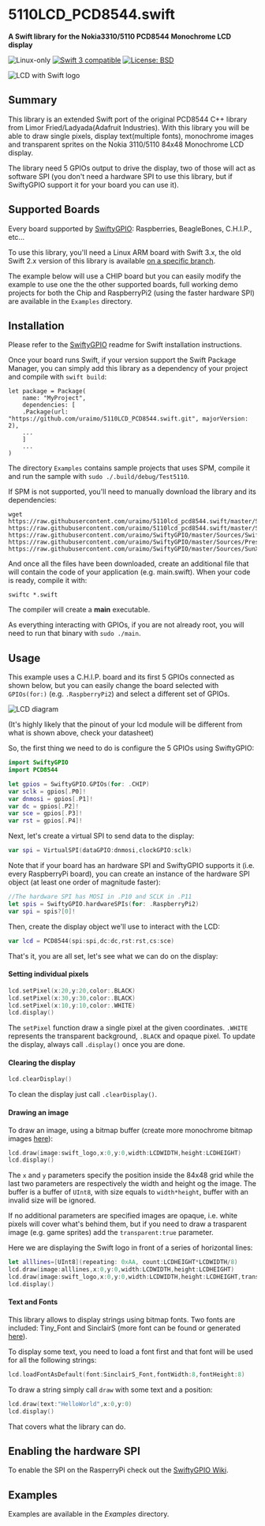 # 5110LCD_PCD8544.swift

**A Swift library for the Nokia3310/5110 PCD8544 Monochrome LCD display**

<p>
<img src="https://img.shields.io/badge/os-linux-green.svg?style=flat" alt="Linux-only" />
<a href="https://developer.apple.com/swift"><img src="https://img.shields.io/badge/swift3-compatible-4BC51D.svg?style=flat" alt="Swift 3 compatible" /></a>
<a href="https://raw.githubusercontent.com/uraimo/5110lcd_pcd8544.swift/master/LICENSE"><img src="http://img.shields.io/badge/license-BSD-blue.svg?style=flat" alt="License: BSD" /></a>
</p>

![LCD with Swift logo](https://raw.githubusercontent.com/uraimo/5110lcd_pcd8544.swift/master/lcd.jpg)


## Summary

This library is an extended Swift port of the original PCD8544 C++ library from Limor Fried/Ladyada(Adafruit Industries).
With this library you will be able to draw single pixels, display text(multiple fonts), monochrome images and transparent sprites on the Nokia 3110/5110 84x48 Monochrome LCD display.  

The library need 5 GPIOs output to drive the display, two of those will act as software SPI (you don't need a hardware SPI to use this library, but if SwiftyGPIO support it for your board you can use it).


## Supported Boards

Every board supported by [SwiftyGPIO](https://github.com/uraimo/SwiftyGPIO): Raspberries, BeagleBones, C.H.I.P., etc...

To use this library, you'll need a Linux ARM board with Swift 3.x, the old Swift 2.x version of this library is available [on a specific branch](https://github.com/uraimo/5110LCD_PCD8544.swift/tree/swift2).

The example below will use a CHIP board but you can easily modify the example to use one the the other supported boards, full working demo projects for both the Chip and RaspberryPi2 (using the faster hardware SPI) are available in the `Examples` directory.

## Installation

Please refer to the [SwiftyGPIO](https://github.com/uraimo/SwiftyGPIO) readme for Swift installation instructions.

Once your board runs Swift, if your version support the Swift Package Manager, you can simply add this library as a dependency of your project and compile with `swift build`:

	let package = Package(
	    name: "MyProject",
	    dependencies: [
		.Package(url: "https://github.com/uraimo/5110LCD_PCD8544.swift.git", majorVersion: 2),
		...
	    ]
	    ...
	) 

The directory `Examples` contains sample projects that uses SPM, compile it and run the sample with `sudo ./.build/debug/Test5110`.

If SPM is not supported, you'll need to manually download the library and its dependencies: 

    wget https://raw.githubusercontent.com/uraimo/5110lcd_pcd8544.swift/master/Sources/5110lcd_pcd8544.swift https://raw.githubusercontent.com/uraimo/5110lcd_pcd8544.swift/master/Sources/font.swift https://raw.githubusercontent.com/uraimo/SwiftyGPIO/master/Sources/SwiftyGPIO.swift https://raw.githubusercontent.com/uraimo/SwiftyGPIO/master/Sources/Presets.swift https://raw.githubusercontent.com/uraimo/SwiftyGPIO/master/Sources/SunXi.swift
     
And once all the files have been downloaded, create an additional file that will contain the code of your application (e.g. main.swift). When your code is ready, compile it with:

    swiftc *.swift

The compiler will create a **main** executable.

As everything interacting with GPIOs, if you are not already root, you will need to run that binary with `sudo ./main`.



## Usage

This example uses a C.H.I.P. board and its first 5 GPIOs connected as shown below, but you can easily change the board selected with `GPIOs(for:)` (e.g. `.RaspberryPi2`) and select a different set of GPIOs. 

![LCD diagram](https://raw.githubusercontent.com/uraimo/5110lcd_pcd8544.swift/master/lcddiagram.png)

(It's highly likely that the pinout of your lcd module will be different from what is shown above, check your datasheet)

So, the first thing we need to do is configure the 5 GPIOs using SwiftyGPIO:

```swift
import SwiftyGPIO
import PCD8544

let gpios = SwiftyGPIO.GPIOs(for: .CHIP)
var sclk = gpios[.P0]!
var dnmosi = gpios[.P1]!
var dc = gpios[.P2]!
var sce = gpios[.P3]!
var rst = gpios[.P4]!
```

Next, let's create a virtual SPI to send data to the display:

```swift
var spi = VirtualSPI(dataGPIO:dnmosi,clockGPIO:sclk)
```

Note that if your board has an hardware SPI and SwiftyGPIO supports it (i.e. every RaspberryPi board), you can create an instance of the hardware SPI object (at least one order of magnitude faster):

```swift
//The hardware SPI has MOSI in .P10 and SCLK in .P11
let spis = SwiftyGPIO.hardwareSPIs(for: .RaspberryPi2)
var spi = spis?[0]!
```

Then, create the display object we'll use to interact with the LCD:

```swift
var lcd = PCD8544(spi:spi,dc:dc,rst:rst,cs:sce)
```

That's it, you are all set, let's see what we can do on the display: 

#### Setting individual pixels

```swift
lcd.setPixel(x:20,y:20,color:.BLACK)
lcd.setPixel(x:30,y:30,color:.BLACK)
lcd.setPixel(x:10,y:10,color:.WHITE)
lcd.display()
```
The `setPixel` function draw a single pixel at the given coordinates. `.WHITE` represents the transparent background, `.BLACK` and opaque pixel.
To update the display, always call `.display()` once you are done. 


#### Clearing the display

```swift
lcd.clearDisplay()
```
To clean the display just call `.clearDisplay()`.


#### Drawing an image

To draw an image, using a bitmap buffer (create more monochrome bitmap images [here](http://www.rinkydinkelectronics.com/t_imageconverter_mono.php)):

```swift
lcd.draw(image:swift_logo,x:0,y:0,width:LCDWIDTH,height:LCDHEIGHT)
lcd.display()
```

The `x` and `y` parameters specify the position inside the 84x48 grid while the last two parameters are respectively the width and height og the image. The buffer is a buffer of `UInt8`, with size equals to `width*height`, buffer with an invalid size will be ignored.

If no additional parameters are specified images are opaque, i.e. white pixels will cover what's behind them, but if you need to draw a trasparent image (e.g. game sprites) add the `transparent:true` parameter.

Here we are displaying the Swift logo in front of a series of horizontal lines:
 
```swift
let alllines=[UInt8](repeating: 0xAA, count:LCDHEIGHT*LCDWIDTH/8)
lcd.draw(image:alllines,x:0,y:0,width:LCDWIDTH,height:LCDHEIGHT)
lcd.draw(image:swift_logo,x:0,y:0,width:LCDWIDTH,height:LCDHEIGHT,transparent:true)
lcd.display()
```

#### Text and Fonts

This library allows to display strings using bitmap fonts. Two fonts are included: Tiny_Font and SinclairS (more font can be found or generated [here](http://www.rinkydinkelectronics.com/resources.php)).

To display some text, you need to load a font first and that font will be used for all the following strings: 

```swift
lcd.loadFontAsDefault(font:SinclairS_Font,fontWidth:8,fontHeight:8)
```

To draw a string simply call `draw` with some text and a position:

```swift
lcd.draw(text:"HelloWorld",x:0,y:0)
lcd.display()
```

That covers what the library can do.

## Enabling the hardware SPI

To enable the SPI on the RasperryPi check out the [SwiftyGPIO Wiki](https://github.com/uraimo/SwiftyGPIO/wiki/Enabling-SPI-on-RaspberryPi).

## Examples

Examples are available in the *Examples* directory.

